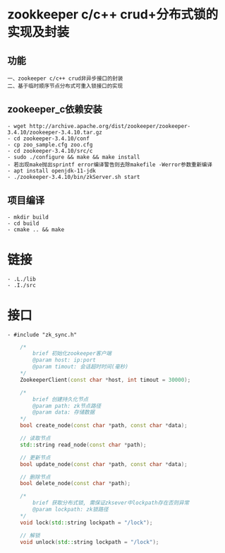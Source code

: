 # zookkeeper c/c++ crud+分布式锁的实现及封装

## 功能
    一、zookeeper c/c++ crud非异步接口的封装
    二、基于临时顺序节点分布式可重入锁接口的实现

## zookeeper_c依赖安装
    - wget http://archive.apache.org/dist/zookeeper/zookeeper-3.4.10/zookeeper-3.4.10.tar.gz
    - cd zookeeper-3.4.10/conf
    - cp zoo_sample.cfg zoo.cfg
    - cd zookeeper-3.4.10/src/c 
    - sudo ./configure && make && make install
    - 若出现make抛出sprintf error编译警告则去除makefile -Werror参数重新编译
    - apt install openjdk-11-jdk
    - ./zookeeper-3.4.10/bin/zkServer.sh start

## 项目编译
    - mkdir build
    - cd build
    - cmake .. && make

# 链接
    - .L./lib 
    - .I./src 

# 接口
    - #include "zk_sync.h"
```cpp
    /*
        brief 初始化zookeeper客户端
        @param host: ip:port
        @param timout: 会话超时时间(毫秒)
    */
    ZookeeperClient(const char *host, int timout = 30000);

    /*
        brief 创建持久化节点
        @param path: zk节点路径
        @param data: 存储数据
    */
    bool create_node(const char *path, const char *data);

    // 读取节点
    std::string read_node(const char *path);

    // 更新节点
    bool update_node(const char *path, const char *data);

    // 删除节点
    bool delete_node(const char *path);

    /*
        brief 获取分布式锁, 需保证zksever中lockpath存在否则异常
        @param lockpath: zk锁路径
    */
    void lock(std::string lockpath = "/lock");

    // 解锁
    void unlock(std::string lockpath = "/lock");



